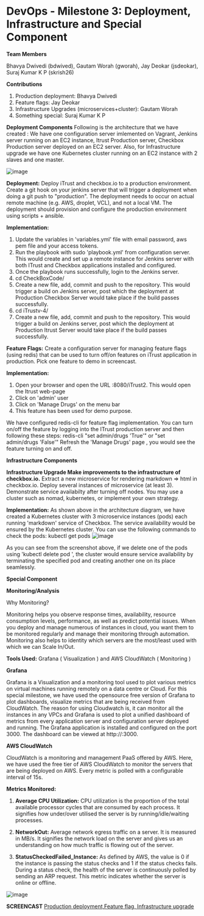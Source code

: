 # DevOps - Milestone 3: Deployment, Infrastructure and Special Component


**Team Members**

Bhavya Dwivedi (bdwived), Gautam Worah (gworah), Jay Deokar (jsdeokar), Suraj Kumar K P (skrish26)

**Contributions**
1. Production deployment: Bhavya Dwivedi
2. Feature flags: Jay Deokar
3. Infrastructure Upgrades (microservices+cluster): Gautam Worah
4. Something special: Suraj Kumar K P

**Deployment Components**
Following is the architecture that we have created :
We have one configuration server imlemented on Vagrant, Jenkins server running on an EC2 instance, Itrust Production server, Checkbox Production server deployed on an EC2 server. Also, for Infrastructure upgrade we have one Kubernetes cluster running on an EC2 instance with 2 slaves and one master.

![image](https://github.ncsu.edu/bdwived/Devops-Milestone3/blob/master/second.jpg)


**Deployment:** Deploy iTrust and checkbox.io to a production environment. Create a git hook on your jenkins server that will trigger a deployment when doing a git push to "production". The deployment needs to occur on actual remote machine (e.g. AWS, droplet, VCL), and not a local VM. The deployment should provision and configure the production environment using scripts + ansible.


**Implementation:** 

1. Update the variables in 'variables.yml' file with email password, aws pem file and your access tokens.
2. Run the playbook with sudo 'playbook.yml' from configuration server. This would create and set up a remote instance for Jenkins server with both ITrust and Checkbox applications installed and configured.
3. Once the playbook runs successfully, login to the Jenkins server.
4. cd CheckBoxCode/
5. Create a new file, add, commit and push to the repository. This would trigger a build on Jenkins server, post which the deployment at Production Checkbox Server would take place if the build passes successfully.
6. cd iTrustv-4/
7. Create a new file, add, commit and push to the repository. This would trigger a build on Jenkins server, post which the deployment at Production Itrust Server would take place if the build passes successfully.



**Feature Flags:** Create a configuration server for managing feature flags (using redis) that can be used to turn off/on features on iTrust application in production. Pick one feature to demo in screencast.

**Implementation:**

1. Open your browser and open the URL <IP of Itrust production server>:8080/iTrust2. This would open the Itrust web-page
2. Click on 'admin' user 
3. Click on 'Manage Drugs' on the menu bar
4. This feature has been used for demo purpose. 
 
 We have configured redis-cli for feature flag implementation. 
 You can turn on/off the feature by logging into the ITrust production server and then following these steps:
    redis-cli
    "set admin/drugs 'True'" or  "set admin/drugs 'False'"
 Refresh the 'Manage Drugs' page , you would see the feature turning on and off. 

**Infrastructure Components** 

**Infrastructure Upgrade Make improvements to the infrastructure of checkbox.io.**
Extract a new microservice for rendering markdown => html in checkbox.io. Deploy several instances of microservice (at least  3). Demonstrate service availabilty after turning off nodes. You may use a cluster such as nomad, kubernetes, or implement your own strategy. 

**Implementation:**
As shown above in the architecture diagram, we have created a Kubernetes cluster with 3 microservice instances (pods) each running 'markdown' service of Checkbox. The service availability would be ensured by the Kubernetes cluster. 
You can use the following commands to check the pods: 
kubectl get pods
![image](https://github.ncsu.edu/bdwived/Devops-Milestone3/blob/master/third.png)

As you can see from the screenshot above, if we delete one of the pods using 'kubectl delete pod <pod name>', the cluster would ensure service availability by terminating the specified pod and creating another one on its place seamlessly. 
 
 **Special Component**
 
 **Monitoring/Analysis**
 
 Why Monitoring?
 
 Monitoring helps you observe response times, availability, resource consumption levels, performance, as well as predict potential   issues. When you deploy and manage numerous of instances in cloud, you want them to be monitored regularly and manage their monitoring  through automation. Monitoring also helps to identity which servers are the most/least used with which we can Scale In/Out.
 
 **Tools Used:**  Grafana ( Visualization ) and AWS CloudWatch ( Monitoring )
 
 **Grafana**
 
Grafana is a Visualization and a monitoring tool used to plot various metrics on virtual machines running remotely on a data centre or Cloud. For this special milestone, we have used the opensource free version of Grafana to plot dashboards, visualize metrics that are being received from CloudWatch. The reason for using Cloudwatch is, it can monitor all the instances in any VPCs and Grafana is used to plot a unified dashboard of metrics from every application server and configuration server deployed and running. The Grafana application is installed and configured on the port 3000. The dashboard can be viewed at http://<public-ip of grafana server>:3000.

**AWS CloudWatch**

CloudWatch is a monitoring and management PaaS offered by AWS.  Here, we have used the free tier of AWS CloudWatch to monitor the servers that are being deployed on AWS. Every metric is polled with a configurable interval of 15s.

**Metrics Monitored:**

1)	**Average CPU Utilization:** CPU utilization is the proportion of the total available processor cycles that are consumed by each process.  It signifies how under/over utilised the server is by running/idle/waiting processes.  

2) **NetworkOut:** Average network egress traffic on a server. It is measured in MB/s. It signifies the network load on the server and gives us an understanding on how much traffic is flowing  out of the server. 

3) **StatusCheckedFailed_Instance:**   As defined by AWS, the value is 0 if the instance is passing the status checks and 1 if the status checks fails. During a status check, the health of the server is continuously polled by sending an ARP request. This metric indicates whether the server is online or offline.

![image](https://github.ncsu.edu/bdwived/Devops-Milestone3/blob/master/first.png)


**SCREENCAST**
[Production deployment,Feature flag, Infrastructure upgrade](https://drive.google.com/file/d/1blyOABnuft4xocjMAcibuGl6C33LsHxc/view?usp=sharing)




 
 









































